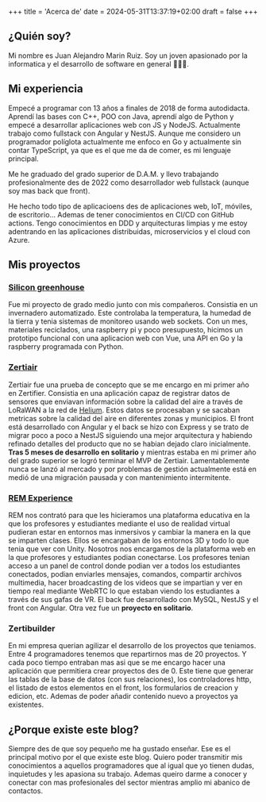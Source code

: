 +++
title = 'Acerca de'
date = 2024-05-31T13:37:19+02:00
draft = false
+++

## ¿Quién soy?
Mi nombre es Juan Alejandro Marin Ruiz. Soy un joven apasionado por la informatica y el desarrollo
de software en general 🧑🏻‍💻.

## Mi experiencia
Empecé a programar con 13 años a finales de 2018 de forma autodidacta. Aprendí las bases con C++, POO con Java, aprendí
algo de Python y empecé a desarrollar aplicaciones web con JS y NodeJS. Actualmente trabajo como fullstack con Angular
y NestJS. Aunque me considero un programador políglota actualmente me enfoco en Go y actualmente sin contar TypeScript,
ya que es el que me da de comer, es mi lenguaje principal.

Me he graduado del grado superior de D.A.M. y llevo trabajando profesionalmente
des de 2022 como desarrollador web fullstack (aunque soy mas back que front).

He hecho todo tipo de aplicacioens des de aplicaciones web, IoT, móviles, de escritorio... Ademas de tener conocimientos
en CI/CD con GitHub actions. Tengo conocimientos en DDD y arquitecturas limpias y me estoy adentrando en las aplicaciones
distribuidas, microservicios y el cloud con Azure.

## Mis proyectos

### [Silicon greenhouse](https://github.com/silicongreenhouse)
Fue mi proyecto de grado medio junto con mis compañeros.
Consistia en un invernadero automatizado. Este controlaba la temperatura, la humedad de la tierra y tenia sistemas de
monitoreo usando web sockets. Con un mes, materiales reciclados, una raspberry pi y poco presupuesto, hicimos un prototipo funcional con
una aplicacion web con Vue, una API en Go y la raspberry programada con Python.

### [Zertiair](https://zertiair.zertifier.com/)
Zertiair fue una prueba de concepto que se me encargo en mi primer
año en Zertifier. Consistia en una aplicación capaz de registrar datos de sensores que enviavan información sobre la
calidad del aire a través de LoRaWAN a la red de [Helium](https://www.helium.com/). Estos datos se procesaban y se sacaban
metricas sobre la calidad del aire en diferentes zonas y municipios. El front está desarrollado con Angular y el back
se hizo con Express y se trato de migrar poco a poco a NestJS siguiendo una mejor arquitectura y habiendo refinado detalles
del producto que no se habian dejado claro inicialmente. **Tras 5 meses de desarrollo en solitario** y mientras estaba en mi
primer año del grado superior se logró terminar el MVP de Zertiair. Lamentablemente nunca se lanzó al mercado y por
problemas de gestión actualmente está en medió de una migración pausada y con mantenimiento intermitente.

### [REM Experience](https://remexperience.com/)
REM nos contrató para que les hicieramos una plataforma educativa en
la que los profesores y estudiantes mediante el uso de realidad virtual pudieran estar en entornos mas inmersivos
y cambiar la manera en la que se imparten clases. Ellos se encargaban de los entornos 3D y todo lo que tenia que ver con
Unity. Nosotros nos encargamos de la plataforma web en la que profesores y estudiantes podian conectarse. Los profesores
tenian acceso a un panel de control donde podian ver a todos los estudiantes conectados, podian enviarles mensajes, comandos,
compartir archivos multimedia, hacer broadcasting de los videos que se impartian y ver en tiempo real mediante WebRTC
lo que estaban viendo los estudiantes a través de sus gafas de VR. El back fue desarrollado con MySQL, NestJS y el front
con Angular. Otra vez fue un **proyecto en solitario**.

### Zertibuilder
En mi empresa querian agilizar el desarrollo de los proyectos que teniamos. Entre 4 programadores tenemos que repartirnos
mas de 20 proyectos. Y cada poco tiempo entraban mas asi que se me encargo hacer una aplicación que permitiera crear
proyectos des de 0. Este tiene que generar las tablas de la base de datos (con sus relaciones), los controladores http,
el listado de estos elementos en el front, los formularios de creacion y edicion, etc. Ademas de poder añadir contenido
nuevo a proyectos ya existentes.

## ¿Porque existe este blog?
Siempre des de que soy pequeño me ha gustado enseñar. Ese es el principal motivo por el que existe este blog.
Quiero poder transmitir mis conocimientos a aquellos programadores que al igual que yo tienen dudas, inquietudes
y les apasiona su trabajo. Ademas queiro darme a conocer y conectar con mas profesionales del sector mientras amplio
mi abanico de contactos.
